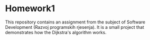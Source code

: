 # Homework1
This repository contains an assignment from the subject of Software Development (Razvoj programskih rjesenja). 
It is a small project that demonstrates how the Dijkstra's algorithm works.
